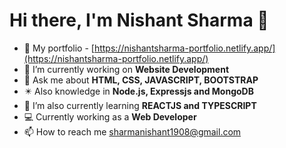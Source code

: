# Hi there, I'm Nishant Sharma 👋

- 🧧 My portfolio - [https://nishantsharma-portfolio.netlify.app/](https://nishantsharma-portfolio.netlify.app/)
- 🔭 I’m currently working on **Website Development** 
- 💬 Ask me about **HTML, CSS, JAVASCRIPT, BOOTSTRAP**
- ✴️ Also knowledge in **Node.js, Expressjs and MongoDB**
- 🌱 I’m also currently learning **REACTJS and TYPESCRIPT**
- 💻 Currently working as a **Web Developer**
- 📫 How to reach me sharmanishant1908@gmail.com

